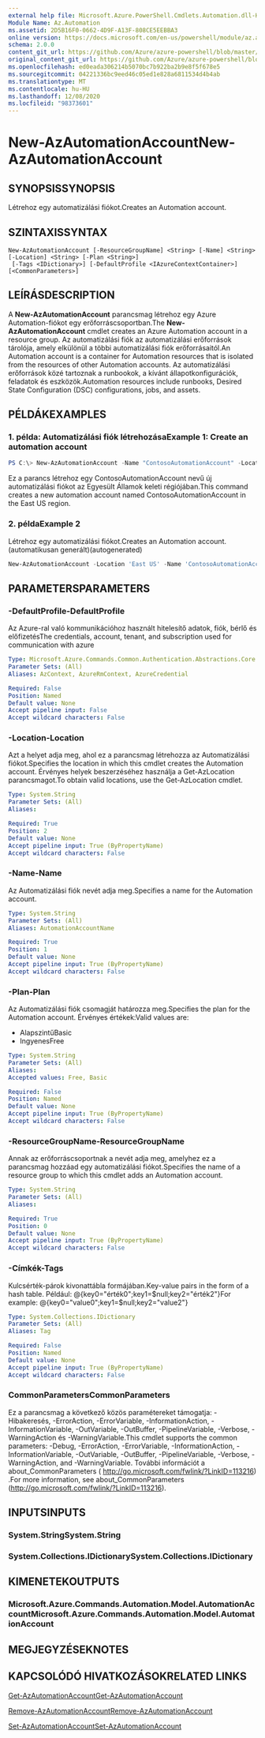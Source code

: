 ```yaml
---
external help file: Microsoft.Azure.PowerShell.Cmdlets.Automation.dll-Help.xml
Module Name: Az.Automation
ms.assetid: 2D5B16F0-0662-4D9F-A13F-808CE5EEBBA3
online version: https://docs.microsoft.com/en-us/powershell/module/az.automation/new-azautomationaccount
schema: 2.0.0
content_git_url: https://github.com/Azure/azure-powershell/blob/master/src/Automation/Automation/help/New-AzAutomationAccount.md
original_content_git_url: https://github.com/Azure/azure-powershell/blob/master/src/Automation/Automation/help/New-AzAutomationAccount.md
ms.openlocfilehash: ed0eada306214b5070bc7b922ba2b9e8f5f678e5
ms.sourcegitcommit: 04221336bc9eed46c05ed1e828a6811534d4b4ab
ms.translationtype: MT
ms.contentlocale: hu-HU
ms.lasthandoff: 12/08/2020
ms.locfileid: "98373601"
---
```

# <span data-ttu-id="e9458-101">New-AzAutomationAccount</span><span class="sxs-lookup"><span data-stu-id="e9458-101">New-AzAutomationAccount</span></span>

## <span data-ttu-id="e9458-102">SYNOPSIS</span><span class="sxs-lookup"><span data-stu-id="e9458-102">SYNOPSIS</span></span>
<span data-ttu-id="e9458-103">Létrehoz egy automatizálási fiókot.</span><span class="sxs-lookup"><span data-stu-id="e9458-103">Creates an Automation account.</span></span>

## <span data-ttu-id="e9458-104">SZINTAXIS</span><span class="sxs-lookup"><span data-stu-id="e9458-104">SYNTAX</span></span>

```
New-AzAutomationAccount [-ResourceGroupName] <String> [-Name] <String> [-Location] <String> [-Plan <String>]
 [-Tags <IDictionary>] [-DefaultProfile <IAzureContextContainer>] [<CommonParameters>]
```

## <span data-ttu-id="e9458-105">LEÍRÁS</span><span class="sxs-lookup"><span data-stu-id="e9458-105">DESCRIPTION</span></span>
<span data-ttu-id="e9458-106">A **New-AzAutomationAccount** parancsmag létrehoz egy Azure Automation-fiókot egy erőforráscsoportban.</span><span class="sxs-lookup"><span data-stu-id="e9458-106">The **New-AzAutomationAccount** cmdlet creates an Azure Automation account in a resource group.</span></span>
<span data-ttu-id="e9458-107">Az automatizálási fiók az automatizálási erőforrások tárolója, amely elkülönül a többi automatizálási fiók erőforrásaitól.</span><span class="sxs-lookup"><span data-stu-id="e9458-107">An Automation account is a container for Automation resources that is isolated from the resources of other Automation accounts.</span></span> <span data-ttu-id="e9458-108">Az automatizálási erőforrások közé tartoznak a runbookok, a kívánt állapotkonfigurációk, feladatok és eszközök.</span><span class="sxs-lookup"><span data-stu-id="e9458-108">Automation resources include runbooks, Desired State Configuration (DSC) configurations, jobs, and assets.</span></span>

## <span data-ttu-id="e9458-109">PÉLDÁK</span><span class="sxs-lookup"><span data-stu-id="e9458-109">EXAMPLES</span></span>

### <span data-ttu-id="e9458-110">1. példa: Automatizálási fiók létrehozása</span><span class="sxs-lookup"><span data-stu-id="e9458-110">Example 1: Create an automation account</span></span>
```powershell
PS C:\> New-AzAutomationAccount -Name "ContosoAutomationAccount" -Location "East US" -ResourceGroupName "ResourceGroup01"
```

<span data-ttu-id="e9458-111">Ez a parancs létrehoz egy ContosoAutomationAccount nevű új automatizálási fiókot az Egyesült Államok keleti régiójában.</span><span class="sxs-lookup"><span data-stu-id="e9458-111">This command creates a new automation account named ContosoAutomationAccount in the East US region.</span></span>

### <span data-ttu-id="e9458-112">2. példa</span><span class="sxs-lookup"><span data-stu-id="e9458-112">Example 2</span></span>

<span data-ttu-id="e9458-113">Létrehoz egy automatizálási fiókot.</span><span class="sxs-lookup"><span data-stu-id="e9458-113">Creates an Automation account.</span></span> <span data-ttu-id="e9458-114">(automatikusan generált)</span><span class="sxs-lookup"><span data-stu-id="e9458-114">(autogenerated)</span></span>

<!-- Aladdin Generated Example -->
```powershell
New-AzAutomationAccount -Location 'East US' -Name 'ContosoAutomationAccount' -ResourceGroupName 'ResourceGroup01' -Tags <IDictionary>
```

## <span data-ttu-id="e9458-115">PARAMETERS</span><span class="sxs-lookup"><span data-stu-id="e9458-115">PARAMETERS</span></span>

### <span data-ttu-id="e9458-116">-DefaultProfile</span><span class="sxs-lookup"><span data-stu-id="e9458-116">-DefaultProfile</span></span>
<span data-ttu-id="e9458-117">Az Azure-ral való kommunikációhoz használt hitelesítő adatok, fiók, bérlő és előfizetés</span><span class="sxs-lookup"><span data-stu-id="e9458-117">The credentials, account, tenant, and subscription used for communication with azure</span></span>

```yaml
Type: Microsoft.Azure.Commands.Common.Authentication.Abstractions.Core.IAzureContextContainer
Parameter Sets: (All)
Aliases: AzContext, AzureRmContext, AzureCredential

Required: False
Position: Named
Default value: None
Accept pipeline input: False
Accept wildcard characters: False
```

### <span data-ttu-id="e9458-118">-Location</span><span class="sxs-lookup"><span data-stu-id="e9458-118">-Location</span></span>
<span data-ttu-id="e9458-119">Azt a helyet adja meg, ahol ez a parancsmag létrehozza az Automatizálási fiókot.</span><span class="sxs-lookup"><span data-stu-id="e9458-119">Specifies the location in which this cmdlet creates the Automation account.</span></span>
<span data-ttu-id="e9458-120">Érvényes helyek beszerzéséhez használja a Get-AzLocation parancsmagot.</span><span class="sxs-lookup"><span data-stu-id="e9458-120">To obtain valid locations, use the Get-AzLocation cmdlet.</span></span>

```yaml
Type: System.String
Parameter Sets: (All)
Aliases:

Required: True
Position: 2
Default value: None
Accept pipeline input: True (ByPropertyName)
Accept wildcard characters: False
```

### <span data-ttu-id="e9458-121">-Name</span><span class="sxs-lookup"><span data-stu-id="e9458-121">-Name</span></span>
<span data-ttu-id="e9458-122">Az Automatizálási fiók nevét adja meg.</span><span class="sxs-lookup"><span data-stu-id="e9458-122">Specifies a name for the Automation account.</span></span>

```yaml
Type: System.String
Parameter Sets: (All)
Aliases: AutomationAccountName

Required: True
Position: 1
Default value: None
Accept pipeline input: True (ByPropertyName)
Accept wildcard characters: False
```

### <span data-ttu-id="e9458-123">-Plan</span><span class="sxs-lookup"><span data-stu-id="e9458-123">-Plan</span></span>
<span data-ttu-id="e9458-124">Az Automatizálási fiók csomagját határozza meg.</span><span class="sxs-lookup"><span data-stu-id="e9458-124">Specifies the plan for the Automation account.</span></span>
<span data-ttu-id="e9458-125">Érvényes értékek:</span><span class="sxs-lookup"><span data-stu-id="e9458-125">Valid values are:</span></span>
- <span data-ttu-id="e9458-126">Alapszintű</span><span class="sxs-lookup"><span data-stu-id="e9458-126">Basic</span></span>
- <span data-ttu-id="e9458-127">Ingyenes</span><span class="sxs-lookup"><span data-stu-id="e9458-127">Free</span></span>

```yaml
Type: System.String
Parameter Sets: (All)
Aliases:
Accepted values: Free, Basic

Required: False
Position: Named
Default value: None
Accept pipeline input: True (ByPropertyName)
Accept wildcard characters: False
```

### <span data-ttu-id="e9458-128">-ResourceGroupName</span><span class="sxs-lookup"><span data-stu-id="e9458-128">-ResourceGroupName</span></span>
<span data-ttu-id="e9458-129">Annak az erőforráscsoportnak a nevét adja meg, amelyhez ez a parancsmag hozzáad egy automatizálási fiókot.</span><span class="sxs-lookup"><span data-stu-id="e9458-129">Specifies the name of a resource group to which this cmdlet adds an Automation account.</span></span>

```yaml
Type: System.String
Parameter Sets: (All)
Aliases:

Required: True
Position: 0
Default value: None
Accept pipeline input: True (ByPropertyName)
Accept wildcard characters: False
```

### <span data-ttu-id="e9458-130">-Címkék</span><span class="sxs-lookup"><span data-stu-id="e9458-130">-Tags</span></span>
<span data-ttu-id="e9458-131">Kulcsérték-párok kivonattábla formájában.</span><span class="sxs-lookup"><span data-stu-id="e9458-131">Key-value pairs in the form of a hash table.</span></span> <span data-ttu-id="e9458-132">Például: @{key0="érték0";key1=$null;key2="érték2"}</span><span class="sxs-lookup"><span data-stu-id="e9458-132">For example: @{key0="value0";key1=$null;key2="value2"}</span></span>

```yaml
Type: System.Collections.IDictionary
Parameter Sets: (All)
Aliases: Tag

Required: False
Position: Named
Default value: None
Accept pipeline input: True (ByPropertyName)
Accept wildcard characters: False
```

### <span data-ttu-id="e9458-133">CommonParameters</span><span class="sxs-lookup"><span data-stu-id="e9458-133">CommonParameters</span></span>
<span data-ttu-id="e9458-134">Ez a parancsmag a következő közös paramétereket támogatja: -Hibakeresés, -ErrorAction, -ErrorVariable, -InformationAction, -InformationVariable, -OutVariable, -OutBuffer, -PipelineVariable, -Verbose, -WarningAction és -WarningVariable.</span><span class="sxs-lookup"><span data-stu-id="e9458-134">This cmdlet supports the common parameters: -Debug, -ErrorAction, -ErrorVariable, -InformationAction, -InformationVariable, -OutVariable, -OutBuffer, -PipelineVariable, -Verbose, -WarningAction, and -WarningVariable.</span></span> <span data-ttu-id="e9458-135">További információt a about_CommonParameters ( http://go.microsoft.com/fwlink/?LinkID=113216) .</span><span class="sxs-lookup"><span data-stu-id="e9458-135">For more information, see about_CommonParameters (http://go.microsoft.com/fwlink/?LinkID=113216).</span></span>

## <span data-ttu-id="e9458-136">INPUTS</span><span class="sxs-lookup"><span data-stu-id="e9458-136">INPUTS</span></span>

### <span data-ttu-id="e9458-137">System.String</span><span class="sxs-lookup"><span data-stu-id="e9458-137">System.String</span></span>

### <span data-ttu-id="e9458-138">System.Collections.IDictionary</span><span class="sxs-lookup"><span data-stu-id="e9458-138">System.Collections.IDictionary</span></span>

## <span data-ttu-id="e9458-139">KIMENETEK</span><span class="sxs-lookup"><span data-stu-id="e9458-139">OUTPUTS</span></span>

### <span data-ttu-id="e9458-140">Microsoft.Azure.Commands.Automation.Model.AutomationAccount</span><span class="sxs-lookup"><span data-stu-id="e9458-140">Microsoft.Azure.Commands.Automation.Model.AutomationAccount</span></span>

## <span data-ttu-id="e9458-141">MEGJEGYZÉSEK</span><span class="sxs-lookup"><span data-stu-id="e9458-141">NOTES</span></span>

## <span data-ttu-id="e9458-142">KAPCSOLÓDÓ HIVATKOZÁSOK</span><span class="sxs-lookup"><span data-stu-id="e9458-142">RELATED LINKS</span></span>

[<span data-ttu-id="e9458-143">Get-AzAutomationAccount</span><span class="sxs-lookup"><span data-stu-id="e9458-143">Get-AzAutomationAccount</span></span>](./Get-AzAutomationAccount.md)

[<span data-ttu-id="e9458-144">Remove-AzAutomationAccount</span><span class="sxs-lookup"><span data-stu-id="e9458-144">Remove-AzAutomationAccount</span></span>](./Remove-AzAutomationAccount.md)

[<span data-ttu-id="e9458-145">Set-AzAutomationAccount</span><span class="sxs-lookup"><span data-stu-id="e9458-145">Set-AzAutomationAccount</span></span>](./Set-AzAutomationAccount.md)
